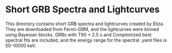 # Short GRB Spectra and Lightcurves

This directory contains short GRB spectra and lightcurves created by Eliza. They are downloaded from Fermi-GBM, and the lightcurves were binned using Bayesian blocks. GRBs with T90 < 2.5 s and Comptonized best spectral fits are included, and the energy range for the spectral .yaml files is 50-10000 keV.     